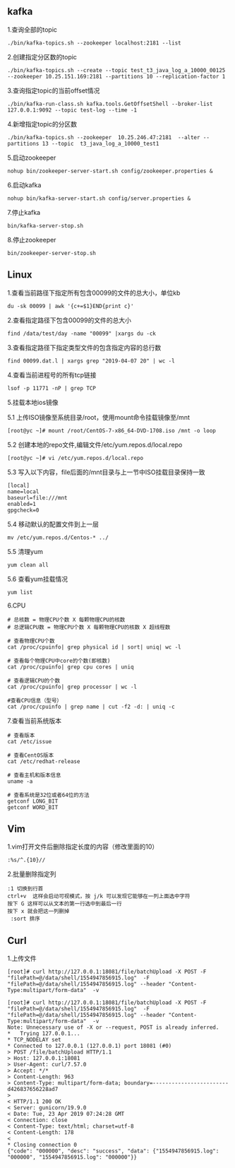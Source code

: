 ## kafka
1.查询全部的topic
```
./bin/kafka-topics.sh --zookeeper localhost:2181 --list
```

2.创建指定分区数的topic
```
./bin/kafka-topics.sh --create --topic test_t3_java_log_a_10000_00125  --zookeeper 10.25.151.169:2181 --partitions 10 --replication-factor 1
```

3.查询指定topic的当前offset情况
```
./bin/kafka-run-class.sh kafka.tools.GetOffsetShell --broker-list 127.0.0.1:9092 --topic test-log --time -1
```

4.新增指定topic的分区数
```
./bin/kafka-topics.sh --zookeeper  10.25.246.47:2181  --alter --partitions 13 --topic  t3_java_log_a_10000_test1
```

5.启动zookeeper
```
nohup bin/zookeeper-server-start.sh config/zookeeper.properties &
```
6.启动kafka
```
nohup bin/kafka-server-start.sh config/server.properties &
```
7.停止kafka
```
bin/kafka-server-stop.sh
```
8.停止zookeeper
```
bin/zookeeper-server-stop.sh
```

## Linux
1.查看当前路径下指定所有包含00099的文件的总大小，单位kb 
```
du -sk 00099 | awk '{c+=$1}END{print c}'
```

2.查看指定路径下包含00099的文件的总大小

```
find /data/test/day -name "00099" |xargs du -ck
```

3.查看指定路径下指定类型文件的包含指定内容的总行数
```
find 00099.dat.l | xargs grep "2019-04-07 20" | wc -l
```

4.查看当前进程号的所有tcp链接
```
lsof -p 11771 -nP | grep TCP
```

5.挂载本地ios镜像

5.1 上传ISO镜像至系统目录/root，使用mount命令挂载镜像至/mnt
```
[root@yc ~]# mount /root/CentOS-7-x86_64-DVD-1708.iso /mnt -o loop
```
5.2 创建本地的repo文件,编辑文件/etc/yum.repos.d/local.repo
```
[root@yc ~]# vi /etc/yum.repos.d/local.repo
```
5.3 写入以下内容，file后面的/mnt目录与上一节中ISO挂载目录保持一致
```
[local]
name=local
baseurl=file:///mnt
enabled=1
gpgcheck=0
```
5.4 移动默认的配置文件到上一层
```
mv /etc/yum.repos.d/Centos-* ../
```
5.5 清理yum
```
yum clean all
```
5.6 查看yum挂载情况
```
yum list
```

6.CPU
```
# 总核数 = 物理CPU个数 X 每颗物理CPU的核数 
# 总逻辑CPU数 = 物理CPU个数 X 每颗物理CPU的核数 X 超线程数

# 查看物理CPU个数
cat /proc/cpuinfo| grep physical id | sort| uniq| wc -l

# 查看每个物理CPU中core的个数(即核数)
cat /proc/cpuinfo| grep cpu cores | uniq

# 查看逻辑CPU的个数
cat /proc/cpuinfo| grep processor | wc -l

#查看CPU信息（型号）
cat /proc/cpuinfo | grep name | cut -f2 -d: | uniq -c
```

7.查看当前系统版本
```
# 查看版本
cat /etc/issue

# 查看CentOS版本
cat /etc/redhat-release

# 查看主机和版本信息
uname -a

# 查看系统是32位或者64位的方法
getconf LONG_BIT 
getconf WORD_BIT
```

## Vim
1.vim打开文件后删除指定长度的内容（修改里面的10）
```
:%s/^.{10}//
```

2.批量删除指定列
```
:1 切换到行首
ctrl+v  这样会启动可视模式，按 j/k 可以发现它能够在一列上面选中字符
按下 G 这样可以从文本的第一行选中到最后一行
按下 x 就会把这一列删掉
 :sort 排序
```

## Curl
1.上传文件 
```
[root]# curl http://127.0.0.1:18081/file/batchUpload -X POST -F "filePath=@/data/shell/1554947856915.log"  -F "filePath=@/data/shell/1554947856915.log" --header "Content-Type:multipart/form-data"  -v
```
```
[root]# curl http://127.0.0.1:18081/file/batchUpload -X POST -F "filePath=@/data/shell/1554947856915.log"  -F "filePath=@/data/shell/1554947856915.log" --header "Content-Type:multipart/form-data"  -v
Note: Unnecessary use of -X or --request, POST is already inferred.
*   Trying 127.0.0.1...
* TCP_NODELAY set
* Connected to 127.0.0.1 (127.0.0.1) port 18081 (#0)
> POST /file/batchUpload HTTP/1.1
> Host: 127.0.0.1:18081
> User-Agent: curl/7.57.0
> Accept: */*
> Content-Length: 963
> Content-Type: multipart/form-data; boundary=------------------------d426837656228ad7
> 
< HTTP/1.1 200 OK
< Server: gunicorn/19.9.0
< Date: Tue, 23 Apr 2019 07:24:28 GMT
< Connection: close
< Content-Type: text/html; charset=utf-8
< Content-Length: 178
< 
* Closing connection 0
{"code": "000000", "desc": "success", "data": {"1554947856915.log": "000000", "1554947856915.log": "000000"}}
```
